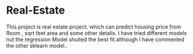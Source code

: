 # Real-Estate
This project is real estate project. which can predict housing price from Room , sqrt feet area and some other details.
I have tried different models nut the regression Model shuited the best fit.although I have commented the other sklearn model..
